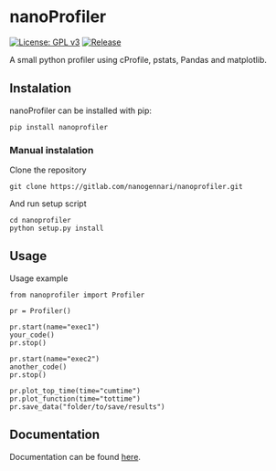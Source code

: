 # nanoProfiler

[![License: GPL v3](https://img.shields.io/badge/License-GPLv3-green.svg?style=flat-square)](https://www.gnu.org/licenses/gpl-3.0.en.html) [![Release](https://img.shields.io/badge/dynamic/json?color=blueviolet&label=Release&query=%24[0].name&url=https%3A%2F%2Fgitlab.com%2Fapi%2Fv4%2Fprojects%2Fnanogennari%252Fnanoprofiler%2Frepository%2Ftags&style=flat-square)](https://gitlab.com/nanogennari/nanoprofiler/-/tree/master)

A small python profiler using cProfile, pstats, Pandas and matplotlib.

## Instalation

nanoProfiler can be installed with pip:

    pip install nanoprofiler

### Manual instalation

Clone the repository

    git clone https://gitlab.com/nanogennari/nanoprofiler.git

And run setup script

    cd nanoprofiler
    python setup.py install

## Usage

Usage example

    from nanoprofiler import Profiler

    pr = Profiler()

    pr.start(name="exec1")
    your_code()
    pr.stop()

    pr.start(name="exec2")
    another_code()
    pr.stop()

    pr.plot_top_time(time="cumtime")
    pr.plot_function(time="tottime")
    pr.save_data("folder/to/save/results")

## Documentation

Documentation can be found [here](https://nanogennari.gitlab.io/nanoprofiler).